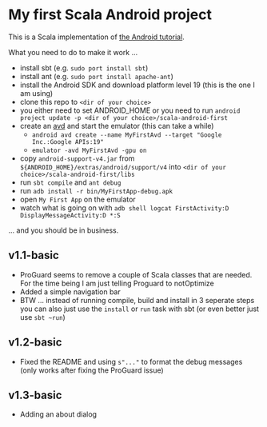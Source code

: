 # My first Scala Android project

This is a Scala implementation of [the Android tutorial](http://developer.android.com/training/basics/firstapp/index.html).

What you need to do to make it work ...

* install sbt (e.g. `sudo port install sbt`)
* install ant (e.g. `sudo port install apache-ant`)
* install the Android SDK and download platform level 19 (this is the one I am using)
* clone this repo to `<dir of your choice>`
* you either need to set ANDROID_HOME or you need to run `android project update -p <dir of your choice>/scala-android-first`
* create an [avd](http://developer.android.com/tools/devices/managing-avds-cmdline.html) and start the emulator (this can take a while)
    * `android avd create --name MyFirstAvd --target "Google Inc.:Google APIs:19"`
    * `emulator -avd MyFirstAvd -gpu on`
* copy `android-support-v4.jar` from `${ANDROID_HOME}/extras/android/support/v4` into `<dir of your choice>/scala-android-first/libs`
* run `sbt compile` and `ant debug`
* run `adb install -r bin/MyFirstApp-debug.apk`
* open `My First App` on the emulator
* watch what is going on with `adb shell logcat FirstActivity:D DisplayMessageActivity:D *:S`

... and you should be in business.

## v1.1-basic

* ProGuard seems to remove a couple of Scala classes that are needed. For the time being I am just telling Proguard to notOptimize
* Added a simple navigation bar
* BTW ... instead of running compile, build and install in 3 seperate steps you can also just use the `install` or `run` task with sbt (or even better just use `sbt ~run`)

## v1.2-basic

* Fixed the README and using `s"..."` to format the debug messages (only works after fixing the ProGuard issue)

## v1.3-basic

* Adding an about dialog
